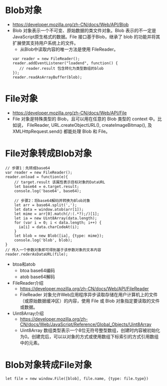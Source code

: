 # Blob对象
* https://developer.mozilla.org/zh-CN/docs/Web/API/Blob
* Blob 对象表示一个不可变、原始数据的类文件对象。Blob 表示的不一定是JavaScript原生格式的数据。File 接口基于Blob，继承了 blob 的功能并将其扩展使其支持用户系统上的文件。
    - 从Blob中读取内容的唯一方法是使用 FileReader。
    ```
    var reader = new FileReader();
    reader.addEventListener("loadend", function() {
       // reader.result 包含转化为类型数组的blob
    });
    reader.readAsArrayBuffer(blob);
    ```

# File对象
* https://developer.mozilla.org/zh-CN/docs/Web/API/File
* File 对象是特殊类型的 Blob，且可以用在任意的 Blob 类型的 context 中。比如说， FileReader, URL.createObjectURL(), createImageBitmap(), 及 XMLHttpRequest.send() 都能处理 Blob 和 File。

# File对象转成Blob对象
```
// 步骤1：先转成base64
var reader = new FileReader();
reader.onload = function(e){
    // target.result 该属性表示目标对象的DataURL
    let base64 = e.target.result;
    console.log('base64', base64);

    // 步骤2：将base64解码并转换为Blob对象
    let arr = base64.split(',');
    let data = window.atob(arr[1]);
    let mime = arr[0].match(/:(.*?);/)[1];
    let ia = new Uint8Array(data.length);
    for (var i = 0; i < data.length; i++) {
      ia[i] = data.charCodeAt(i);
    }
    let blob = new Blob([ia], {type: mime});
    console.log('blob', blob);
}
// 传入一个参数对象即可得到基于该参数对象的文本内容
reader.rederAsDataURL(file);
```
* btoa和atob
    - btoa base64编码
    - atob base64解码
* FileReader介绍
    - https://developer.mozilla.org/zh-CN/docs/Web/API/FileReader
    - FileReader 对象允许Web应用程序异步读取存储在用户计算机上的文件（或原始数据缓冲区）的内容，使用 File 或 Blob 对象指定要读取的文件或数据。
* Uint8Array介绍
    - https://developer.mozilla.org/zh-CN/docs/Web/JavaScript/Reference/Global_Objects/Uint8Array
    - Uint8Array 数组类型表示一个8位无符号整型数组，创建时内容被初始化为0。创建完后，可以以对象的方式或使用数组下标索引的方式引用数组中的元素。

# Blob对象转成File对象
```
let file = new window.File([blob], file.name, {type: file.type})
```
